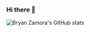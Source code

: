### Hi there 👋





![Bryan Zamora's GitHub stats](https://github-readme-stats.vercel.app/api?username=bzamora020&count_private=true&show_icons=true&include_all_commits=true&theme=monokai)



<!-- ![Top Langs](https://github-readme-stats.vercel.app/api/top-langs/?username=bzamora020&layout=compact&langs_count=3&hide=python)
 -->
 
<!--
**bzamora020/bzamora020** is a ✨ _special_ ✨ repository because its `README.md` (this file) appears on your GitHub profile.

Here are some ideas to get you started:

- 🔭 I’m currently working on ...
- 🌱 I’m currently learning ...
- 👯 I’m looking to collaborate on ...
- 🤔 I’m looking for help with ...
- 💬 Ask me about ...
- 📫 How to reach me: ...
- 😄 Pronouns: ...
- ⚡ Fun fact: ...
-->
